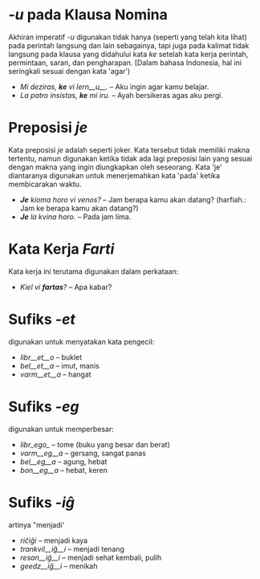 # *-u* pada Klausa Nomina

Akhiran imperatif *-u* digunakan tidak hanya (seperti yang telah kita lihat) pada perintah langsung dan lain sebagainya, tapi juga pada kalimat tidak langsung pada klausa yang didahului kata *ke* setelah kata kerja  perintah, permintaan, saran, dan pengharapan. [Dalam bahasa Indonesia, hal ini seringkali sesuai dengan kata 'agar')

- *Mi deziras, __ke__ vi lern__u__.* – Aku ingin agar kamu belajar.
- *La patro insistas, __ke__ mi iru.* – Ayah bersikeras agas aku pergi.
 
# Preposisi *je*

Kata preposisi *je* adalah seperti joker. Kata tersebut tidak memiliki makna tertentu, namun digunakan ketika tidak ada lagi preposisi lain yang sesuai dengan makna yang ingin diungkapkan oleh seseorang. Kata 'je' diantaranya digunakan untuk menerjemahkan kata 'pada' ketika membicarakan waktu. 

- *__Je__ kioma horo vi venos?* – Jam berapa kamu akan datang? (harfiah.: Jam ke berapa kamu akan datang?)
- *__Je__ la kvina horo.* – Pada jam lima.
 

# Kata Kerja *Farti*

Kata kerja ini terutama digunakan dalam perkataan:

- *Kiel vi __fartas__?* – Apa kabar?


# Sufiks *-et*

digunakan untuk menyatakan kata pengecil:

- *libr__et__o* – buklet
- *bel__et__a*  – imut, manis
- *varm__et__a* – hangat
 

# Sufiks *-eg*

digunakan untuk memperbesar:

- *libr_ego_*    – tome (buku yang besar dan berat)
- *varm__eg__a*  – gersang, sangat panas
- *bel__eg__a*   – agung, hebat
- *bon__eg__a*   – hebat, keren

# Sufiks *-iĝ*

artinya "menjadi'

- *riĉiĝi*          – menjadi kaya
- *trankvil__iĝ__i* – menjadi tenang
- *resan__iĝ__i*    – menjadi sehat kembali, pulih
- *geedz__iĝ__i*    – menikah
 

